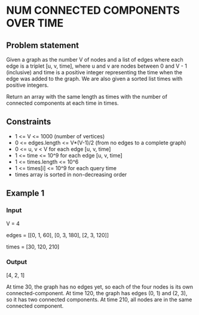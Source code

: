# NUM CONNECTED COMPONENTS OVER TIME

## Problem statement

Given a graph as the number V of nodes and a list of edges where each edge is a triplet [u, v, time], where u and v are
nodes between 0 and V - 1 (inclusive) and time is a positive integer representing the time when the edge was added to
the graph. We are also given a sorted list times with positive integers.

Return an array with the same length as times with the number of connected components at each time in times.

## Constraints

- 1 <= V <= 1000 (number of vertices)
- 0 <= edges.length <= V*(V-1)/2 (from no edges to a complete graph)
- 0 <= u, v < V for each edge [u, v, time]
- 1 <= time <= 10^9 for each edge [u, v, time]
- 1 <= times.length <= 10^6
- 1 <= times[i] <= 10^9 for each query time
- times array is sorted in non-decreasing order

## Example 1

### Input

V = 4

edges = [[0, 1, 60], [0, 3, 180], [2, 3, 120]]

times = [30, 120, 210]

### Output

[4, 2, 1]

At time 30, the graph has no edges yet, so each of the four nodes is its own connected-component. At time 120, the graph
has edges (0, 1) and (2, 3), so it has two connected components. At time 210, all nodes are in the same connected
component.